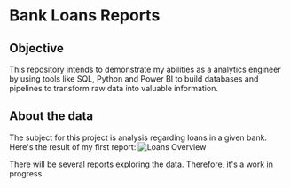 # Bank Loans Reports

## Objective
This repository intends to demonstrate my abilities as a analytics engineer by using tools like SQL, Python and Power BI to build databases and pipelines to transform raw data into valuable information.

## About the data
The subject for this project is analysis regarding loans in a given bank. Here's the result of my first report:
![Loans Overview](https://github.com/user-attachments/assets/4038dfe0-3168-4ec4-befe-422509e2f05d)

There will be several reports exploring the data. Therefore, it's a work in progress.
